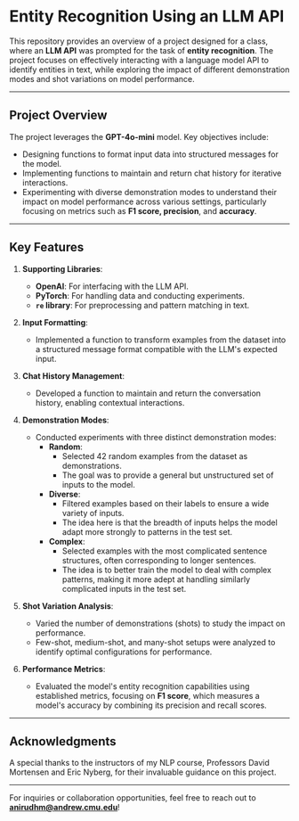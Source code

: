 # Entity Recognition Using an LLM API

This repository provides an overview of a project designed for a class, where an **LLM API** was prompted for the task of **entity recognition**. The project focuses on effectively interacting with a language model API to identify entities in text, while exploring the impact of different demonstration modes and shot variations on model performance.

---

## Project Overview

The project leverages the **GPT-4o-mini** model. Key objectives include:
- Designing functions to format input data into structured messages for the model.
- Implementing functions to maintain and return chat history for iterative interactions.
- Experimenting with diverse demonstration modes to understand their impact on model performance across various settings, particularly focusing on metrics such as **F1 score, precision**, and **accuracy**.

---

## Key Features

1. **Supporting Libraries**:
   - **OpenAI**: For interfacing with the LLM API.
   - **PyTorch**: For handling data and conducting experiments.
   - **`re` library**: For preprocessing and pattern matching in text.

2. **Input Formatting**:
   - Implemented a function to transform examples from the dataset into a structured message format compatible with the LLM's expected input.

3. **Chat History Management**:
   - Developed a function to maintain and return the conversation history, enabling contextual interactions.

4. **Demonstration Modes**:
   - Conducted experiments with three distinct demonstration modes:
     - **Random**:
       - Selected 42 random examples from the dataset as demonstrations.
       - The goal was to provide a general but unstructured set of inputs to the model.
     - **Diverse**:
       - Filtered examples based on their labels to ensure a wide variety of inputs.
       - The idea here is that the breadth of inputs helps the model adapt more strongly to patterns in the test set.
     - **Complex**:
       - Selected examples with the most complicated sentence structures, often corresponding to longer sentences.
       - The idea is to better train the model to deal with complex patterns, making it more adept at handling similarly complicated inputs in the test set.

6. **Shot Variation Analysis**:
   - Varied the number of demonstrations (shots) to study the impact on performance.
   - Few-shot, medium-shot, and many-shot setups were analyzed to identify optimal configurations for performance.

7. **Performance Metrics**:
   - Evaluated the model's entity recognition capabilities using established metrics, focusing on **F1 score**, which measures a model's accuracy by combining its precision and recall scores.

---

## Acknowledgments

A special thanks to the instructors of my NLP course, Professors David Mortensen and Eric Nyberg, for their invaluable guidance on this project.

---

For inquiries or collaboration opportunities, feel free to reach out to **anirudhm@andrew.cmu.edu**!
